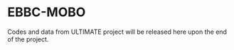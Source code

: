 # EBBC-MOBO
Codes and data from ULTIMATE project will be released here upon the end of the project.

